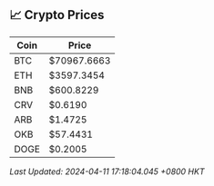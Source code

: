 ## 📈 Crypto Prices

| Coin | Price |
| ---- | ----- |
| BTC | $70967.6663 |
| ETH | $3597.3454 |
| BNB | $600.8229 |
| CRV | $0.6190 |
| ARB | $1.4725 |
| OKB | $57.4431 |
| DOGE | $0.2005 |

_Last Updated: 2024-04-11 17:18:04.045 +0800 HKT_